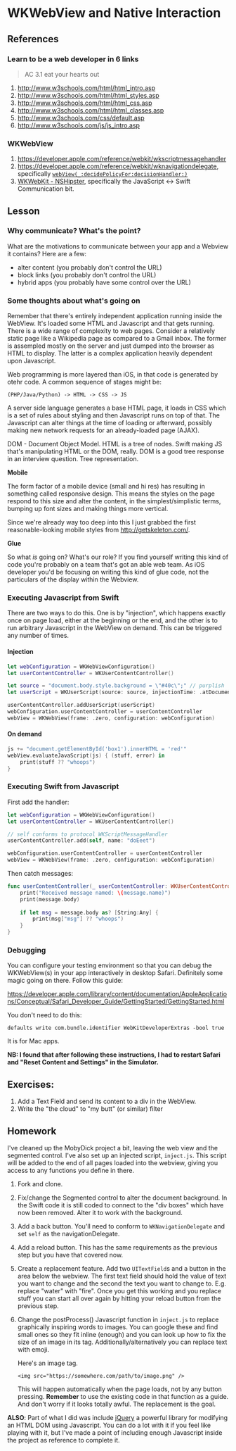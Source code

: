 # WKWebView and Native Interaction

## References

### Learn to be a web developer in 6 links

> AC 3.1 eat your hearts out

1. http://www.w3schools.com/html/html_intro.asp
1. http://www.w3schools.com/html/html_styles.asp
1. http://www.w3schools.com/html/html_css.asp
1. http://www.w3schools.com/html/html_classes.asp
1. http://www.w3schools.com/css/default.asp
1. http://www.w3schools.com/js/js_intro.asp

### WKWebView

1. https://developer.apple.com/reference/webkit/wkscriptmessagehandler
1. https://developer.apple.com/reference/webkit/wknavigationdelegate, specifically [```webView(_:decidePolicyFor:decisionHandler:)```](https://developer.apple.com/reference/webkit/wknavigationdelegate/1455641-webview)
1. [WKWebKit - NSHipster](http://nshipster.com/wkwebkit/), specifically the JavaScript ↔︎ Swift Communication bit.

## Lesson

### Why communicate? What's the point?

What are the motivations to communicate between your app and a Webview it contains? Here are a few:

* alter content (you probably don't control the URL)
* block links (you probably don't control the URL)
* hybrid apps (you probably have some control over the URL)

### Some thoughts about what's going on

Remember that there's entirely independent application running inside the WebView. It's loaded
some HTML and Javascript and that gets running. There is a wide range of complexity to web pages.
Consider a relatively static page like a Wikipedia page as compared to a Gmail inbox. The former
is assempled mostly on the server and just dumped into the browser as HTML to display. The latter
is a complex application heavily dependent upon Javascript.

Web programming is more layered than iOS, in that code is generated by otehr code. A common sequence
of stages might be:

```
(PHP/Java/Python) -> HTML -> CSS -> JS
```

A server side language generates a base HTML page, it loads in CSS which is a set of rules about
styling and then Javascript runs on top of that. The Javascript can alter things at the time of
loading or afterward, possibly making new network requests for an already-loaded page (AJAX).

DOM - Document Object Model. HTML is a tree of nodes.
Swift making JS that's manipulating HTML or the DOM, really.
DOM is a good tree response in an interview question. Tree representation.

**Mobile**

The form factor of a mobile device (small and hi res) has resulting in something called
responsive design. This means the styles on the page respond to this size and alter the content,
in the simplest/simplistic terms, bumping up font sizes and making things more vertical.

Since we're already way too deep into this I just grabbed the first reasonable-looking mobile
styles from http://getskeleton.com/. 

**Glue**

So what *is* going on? What's our role? If you find yourself writing this kind of code 
you're probably on a team that's got an able web team. As iOS developer you'd be focusing
on writing this kind of glue code, not the particulars of the display within the Webview.

### Executing Javascript from Swift

There are two ways to do this. One is by "injection", which happens exactly once on page load,
either at the beginning or the end, and the other is to run arbitrary Javascript
in the WebView on demand. This can be triggered any number of times.

#### Injection

```swift
let webConfiguration = WKWebViewConfiguration()
let userContentController = WKUserContentController()

let source = "document.body.style.background = \"#40c\";" // purplish
let userScript = WKUserScript(source: source, injectionTime: .atDocumentEnd, forMainFrameOnly: true)

userContentController.addUserScript(userScript)
webConfiguration.userContentController = userContentController
webView = WKWebView(frame: .zero, configuration: webConfiguration)
```

#### On demand

```swift
js += "document.getElementById('box1').innerHTML = 'red'"
webView.evaluateJavaScript(js) { (stuff, error) in
    print(stuff ?? "whoops")
}
```

### Executing Swift from Javascript

First add the handler:

```swift
let webConfiguration = WKWebViewConfiguration()
let userContentController = WKUserContentController()

// self conforms to protocol WKScriptMessageHandler
userContentController.add(self, name: "doEeet")

webConfiguration.userContentController = userContentController
webView = WKWebView(frame: .zero, configuration: webConfiguration)
```

Then catch messages:

```swift
func userContentController(_ userContentController: WKUserContentController, didReceive message: WKScriptMessage) {
    print("Received message named: \(message.name)")
    print(message.body)
    
    if let msg = message.body as? [String:Any] {
        print(msg["msg"] ?? "whoops")
    }
}
```

### Debugging

You can configure your testing environment so that you can debug the WKWebView(s) in your app
interactively in desktop Safari. Definitely some magic going on there. Follow this guide:

https://developer.apple.com/library/content/documentation/AppleApplications/Conceptual/Safari_Developer_Guide/GettingStarted/GettingStarted.html

You don't need to do this:

```
defaults write com.bundle.identifier WebKitDeveloperExtras -bool true
```


It is for Mac apps. 

**NB: I found that after following these instructions, I had to restart Safari and "Reset Content and Settings" in 
the Simulator.**


## Exercises:
1. Add a Text Field and send its content to a div in the WebView.
1. Write the "the cloud" to "my butt" (or similar) filter 


## Homework

I've cleaned up the MobyDick project a bit, leaving the web view and the segmented control. I've also 
set up an injected script, ```inject.js```. This script will be added to the end of all pages loaded into
the webview, giving you access to any functions you define in there.

1. Fork and clone.
1. Fix/change the Segmented control to alter the document background. In the Swift code
	it is still coded to connect to the "div boxes" which have now been removed. Alter it to work
	with the background.
1. Add a back button. You'll need to conform to ```WKNavigationDelegate``` and set ```self``` as the
	navigationDelegate.
1. Add a reload button. This has the same requirements as the previous step but you have that covered now.
1. Create a replacement feature. Add two ```UITextField```s and a button in the area below the webview. 
	The first text field should hold the value of text you want to change and the second the text you want 
	to change to. E.g. replace "water" with "fire". Once you get this working and you replace stuff you 
	can start all over again by hitting your reload button from the previous step.
1. Change the postProcess() Javascript function in ```inject.js``` to replace graphically inspiring
	words to images.
	You can google these and find small ones so they fit inline (enough) and you can
	look up how to fix the size of an image in its tag. Additionally/alternatively you can replace
	text with emoji.

	Here's an image tag.

	```
	<img src="https://somewhere.com/path/to/image.png" /> 
	```

	This will happen automatically when the page loads, not by any button pressing. 
	**Remember** to use the existing code in that function as a guide. And don't worry if 
	it looks totally awful. The replacement is the goal.

**ALSO**: Part of what I did was include [jQuery](http://jquery.com) a powerful library for modifying an HTML
DOM using Javascript. You can do a lot with it if you feel like playing with it, but I've made a point of
including enough Javascript inside the project as reference to complete it.
